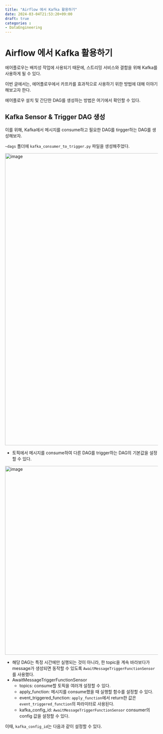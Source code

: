 ```yaml
---
title: "Airflow 에서 Kafka 활용하기"
date: 2024-03-04T21:53:20+09:00
draft: true
categories :
- DataEngineering
---
```


# Airflow 에서 Kafka 활용하기
에어플로우는 배치성 작업에 사용되기 때문에, 스트리밍 서비스와 결합을 위해 Kafka를 사용하게 될 수 있다.

이번 글에서는, 에어플로우에서 카프카를 효과적으로 사용하기 위한 방법에 대해 이야기해보고자 한다.

에어플로우 설치 및 간단한 DAG를 생성하는 방법은 여기에서 확인할 수 있다.

## Kafka Sensor & Trigger DAG 생성
이를 위해, Kafka에서 메시지를 consume하고 필요한 DAG를 tirgger하는 DAG를 생성해보자.

`~dags` 폴더에 `kafka_consumer_to_trigger.py` 파일을 생성해주었다.

<img width="962" alt="image" src="https://github.com/yumin00/blog/assets/130362583/f203e880-5757-4155-a828-409feab7b88d">

- 토픽에서 메시지를 consume하여 다른 DAG를 trigger하는 DAG의 기본값을 설정할 수 있다.


<img width="622" alt="image" src="https://github.com/yumin00/blog/assets/130362583/5a3e3e14-cccb-4864-ad2c-0214e3b6b013">

- 해당 DAG는 특정 시간에만 실행되는 것이 아니라, 한 topic을 계속 바라보다가 message가 생성되면 동작할 수 있도록 `AwaitMessageTriggerFunctionSensor`를 사용했다.
- AwaitMessageTriggerFunctionSensor
    - topics: consume할 토픽을 여러개 설정할 수 있다.
    - apply_function: 메시지를 consume했을 때 실행할 함수를 설정할 수 있다.
    - event_triggered_function: `apply_function`에서 return한 값은 `event_triggered_function`의 파라미터로 사용된다.
    - kafka_config_id: `AwaitMessageTriggerFunctionSensor` consumer의 config 값을 설정할 수 있다.

이때, `kafka_config_id`는 다음과 같이 설정할 수 있다.
